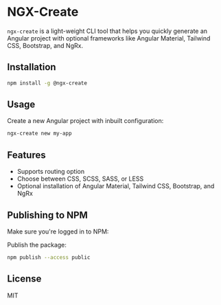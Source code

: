 # NGX-Create

`ngx-create` is a light-weight CLI tool that helps you quickly generate an Angular project with optional frameworks like Angular Material, Tailwind CSS, Bootstrap, and NgRx.

## Installation

```sh
npm install -g @ngx-create
```

## Usage

Create a new Angular project with inbuilt configuration:

```sh
ngx-create new my-app
```

## Features
- Supports routing option
- Choose between CSS, SCSS, SASS, or LESS
- Optional installation of Angular Material, Tailwind CSS, Bootstrap, and NgRx

## Publishing to NPM

Make sure you're logged in to NPM:

Publish the package:

```sh
npm publish --access public
```

## License
MIT

